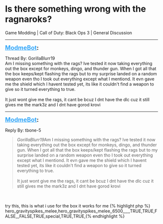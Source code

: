 # Is there something wrong with the ragnaroks?
Game Modding | Call of Duty: Black Ops 3 | General Discussion

---
<strong style="font-size: 1.4em;"><span style="text-decoration: underline;text-decoration-color: #34a7f9;"><span style="color:#34a7f9;">ModmeBot</span></span>:</strong>

<p>Thread By: GorillaBlurr19<br />Am I missing something with the rags? Ive tested it now taking everything out the box except for monkeys, dingo, and thunder gun. When I got all that the box keeps/kept flashing the rags but to my surprise landed on a random weapon even tho I took out everything except what I mentiond. It evn gave me the shield which I havent tested yet, its like it couldn&#39;t find a weapon to give so it turned everything to true.<br /><br />It just wont give me the rags, it cant be bcuz I dnt have the dlc cuz it still gives me the mark3z and I dnt have gorod krovi</p>

---
<strong style="font-size: 1.4em;"><span style="text-decoration: underline;text-decoration-color: #34a7f9;"><span style="color:#34a7f9;">ModmeBot</span></span>:</strong>

<p>Reply By: tbone-5<br /><blockquote><em>GorillaBlurr19</em>Am I missing something with the rags? Ive tested it now taking everything out the box except for monkeys, dingo, and thunder gun. When I got all that the box keeps/kept flashing the rags but to my surprise landed on a random weapon even tho I took out everything except what I mentiond. It evn gave me the shield which I havent tested yet, its like it couldn&#39;t find a weapon to give so it turned everything to true.<br /><br />It just wont give me the rags, it cant be bcuz I dnt have the dlc cuz it still gives me the mark3z and I dnt have gorod krovi</blockquote><br /><br />try this, this is what i use for the box it works for me {% highlight php %}
hero_gravityspikes_melee,hero_gravityspikes_melee,,6500,,,,,,TRUE,TRUE,FALSE,,,FALSE,TRUE,special,TRUE,TRUE,{% endhighlight %}
</p>
